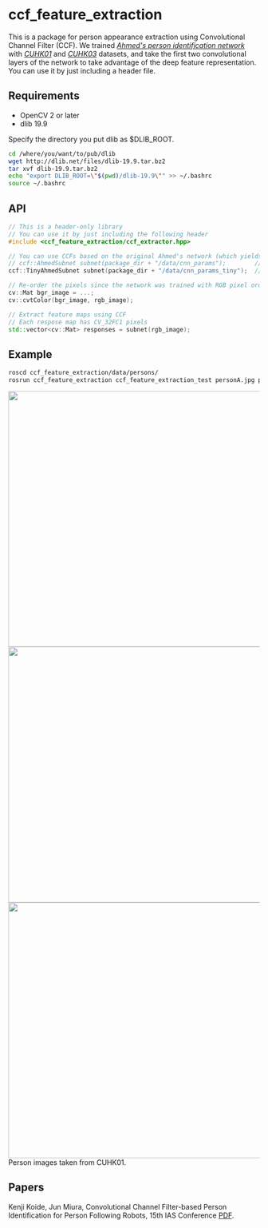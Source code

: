 # ccf_feature_extraction
This is a package for person appearance extraction using Convolutional Channel Filter (CCF). We trained <cite>[Ahmed's person identification network][1]</cite> with <cite>[CUHK01][2]</cite> and <cite>[CUHK03][3]</cite> datasets, and take the first two convolutional layers of the network to take advantage of the deep feature representation. You can use it by just including a header file.

[1]:https://www.cv-foundation.org/openaccess/content_cvpr_2015/papers/Ahmed_An_Improved_Deep_2015_CVPR_paper.pdf
[2]:http://www.ee.cuhk.edu.hk/~xgwang/CUHK_identification.html
[3]:http://www.ee.cuhk.edu.hk/~xgwang/CUHK_identification.html

## Requirements
- OpenCV 2 or later
- dlib 19.9

Specify the directory you put dlib as $DLIB_ROOT.

```bash
cd /where/you/want/to/pub/dlib
wget http://dlib.net/files/dlib-19.9.tar.bz2
tar xvf dlib-19.9.tar.bz2
echo "export DLIB_ROOT=\"$(pwd)/dlib-19.9\"" >> ~/.bashrc
source ~/.bashrc
```

## API

```cpp
// This is a header-only library
// You can use it by just including the following header
#include <ccf_feature_extraction/ccf_extractor.hpp>

// You can use CCFs based on the original Ahmed's network (which yields 25 feature maps) or a tiny version of it (10 feature maps)
// ccf::AhmedSubnet subnet(package_dir + "/data/cnn_params");        // original 
ccf::TinyAhmedSubnet subnet(package_dir + "/data/cnn_params_tiny");  // tiny

// Re-order the pixels since the network was trained with RGB pixel order
cv::Mat bgr_image = ...;
cv::cvtColor(bgr_image, rgb_image);

// Extract feature maps using CCF
// Each respose map has CV_32FC1 pixels
std::vector<cv::Mat> responses = subnet(rgb_image);
```

## Example

```bash
roscd ccf_feature_extraction/data/persons/
rosrun ccf_feature_extraction ccf_feature_extraction_test personA.jpg personB.jpg personC.jpg
```

<img src="data/figs/featuresA.png" width="512pix"/><br>
<img src="data/figs/featuresB.png" width="512pix"/><br>
<img src="data/figs/featuresC.png" width="512pix"/><br>
Person images taken from CUHK01.


## Papers
Kenji Koide, Jun Miura, Convolutional Channel Filter-based Person Identification for Person Following Robots, 15th IAS Conference [PDF](https://www.researchgate.net/publication/325854919_Convolutional_Channel_Features-based_Person_Identification_for_Person_Following_Robots).
